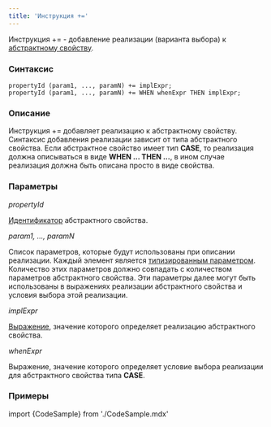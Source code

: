 ```yaml
---
title: 'Инструкция +='
---
```


Инструкция += - добавление реализации (варианта выбора) к [абстрактному свойству](Property_extension.md).

### Синтаксис

    propertyId (param1, ..., paramN) += implExpr;
    propertyId (param1, ..., paramN) += WHEN whenExpr THEN implExpr;

### Описание

Инструкция += добавляет реализацию к абстрактному свойству. Синтаксис добавления реализации зависит от типа абстрактного свойства. Если абстрактное свойство имеет тип **CASE**, то реализация должна описываться в виде **WHEN ... THEN ...**, в ином случае реализация должна быть описана просто в виде свойства. 

### Параметры

*propertyId*

[Идентификатор](IDs.md#propertyid-broken) абстрактного свойства. 

*param1, ..., paramN*

Список параметров, которые будут использованы при описании реализации. Каждый элемент является [типизированным параметром](IDs.md#paramid-broken). Количество этих параметров должно совпадать с количеством параметров абстрактного свойства. Эти параметры далее могут быть использованы в выражениях реализации абстрактного свойства и условия выбора этой реализации.

*implExpr*

[Выражение](Expression.md), значение которого определяет реализацию абстрактного свойства.

*whenExpr*

Выражение, значение которого определяет условие выбора реализации для абстрактного свойства типа **CASE**. 

### Примеры


import {CodeSample} from './CodeSample.mdx'

<CodeSample url="https://ru-documentation.lsfusion.org/sample?file=InstructionSample&block=extendproperty"/>

  

